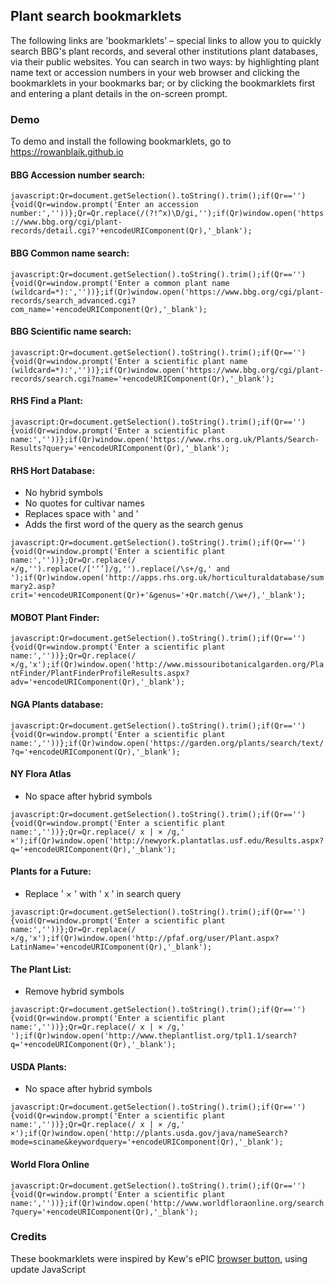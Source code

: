 ## Plant search bookmarklets

The following links are 'bookmarklets' – special links to allow you to quickly search BBG's plant records, and several other institutions plant databases, via their public websites. You can search in two ways: by highlighting plant name text or accession numbers in your web browser and clicking the bookmarklets in your bookmarks bar; or by clicking the bookmarklets first and entering a plant details in the on-screen prompt.

### Demo

To demo and install the following bookmarklets, go to https://rowanblaik.github.io

#### BBG Accession number search:

````javascript:Qr=document.getSelection().toString().trim();if(Qr==''){void(Qr=window.prompt('Enter an accession number:',''))};Qr=Qr.replace(/(?!^x)\D/gi,'');if(Qr)window.open('https://www.bbg.org/cgi/plant-records/detail.cgi?'+encodeURIComponent(Qr),'_blank');````

#### BBG Common name search:

````javascript:Qr=document.getSelection().toString().trim();if(Qr==''){void(Qr=window.prompt('Enter a common plant name (wildcard=*):',''))};if(Qr)window.open('https://www.bbg.org/cgi/plant-records/search_advanced.cgi?com_name='+encodeURIComponent(Qr),'_blank');````

#### BBG Scientific name search:

````javascript:Qr=document.getSelection().toString().trim();if(Qr==''){void(Qr=window.prompt('Enter a scientific plant name (wildcard=*):',''))};if(Qr)window.open('https://www.bbg.org/cgi/plant-records/search.cgi?name='+encodeURIComponent(Qr),'_blank');````

#### RHS Find a Plant:

````javascript:Qr=document.getSelection().toString().trim();if(Qr==''){void(Qr=window.prompt('Enter a scientific plant name:',''))};if(Qr)window.open('https://www.rhs.org.uk/Plants/Search-Results?query='+encodeURIComponent(Qr),'_blank');````

#### RHS Hort Database:

- No hybrid symbols
- No quotes for cultivar names
- Replaces space with ' and '
- Adds the first word of the query as the search genus

````javascript:Qr=document.getSelection().toString().trim();if(Qr==''){void(Qr=window.prompt('Enter a scientific plant name:',''))};Qr=Qr.replace(/×/g,'').replace(/['‘’]/g,'').replace(/\s+/g,' and ');if(Qr)window.open('http://apps.rhs.org.uk/horticulturaldatabase/summary2.asp?crit='+encodeURIComponent(Qr)+'&genus='+Qr.match(/\w+/),'_blank');````

#### MOBOT Plant Finder:

````javascript:Qr=document.getSelection().toString().trim();if(Qr==''){void(Qr=window.prompt('Enter a scientific plant name:',''))};Qr=Qr.replace(/×/g,'x');if(Qr)window.open('http://www.missouribotanicalgarden.org/PlantFinder/PlantFinderProfileResults.aspx?adv='+encodeURIComponent(Qr),'_blank');````

#### NGA Plants database:

````javascript:Qr=document.getSelection().toString().trim();if(Qr==''){void(Qr=window.prompt('Enter a scientific plant name:',''))};if(Qr)window.open('https://garden.org/plants/search/text/?q='+encodeURIComponent(Qr),'_blank');````

#### NY Flora Atlas

- No space after hybrid symbols

````javascript:Qr=document.getSelection().toString().trim();if(Qr==''){void(Qr=window.prompt('Enter a scientific plant name:',''))};Qr=Qr.replace(/ x | × /g,' ×');if(Qr)window.open('http://newyork.plantatlas.usf.edu/Results.aspx?q='+encodeURIComponent(Qr),'_blank');````

#### Plants for a Future:

- Replace ' × ' with ' x ' in search query

````javascript:Qr=document.getSelection().toString().trim();if(Qr==''){void(Qr=window.prompt('Enter a scientific plant name:',''))};Qr=Qr.replace(/×/g,'x');if(Qr)window.open('http://pfaf.org/user/Plant.aspx?LatinName='+encodeURIComponent(Qr),'_blank');````

#### The Plant List:

- Remove hybrid symbols

````javascript:Qr=document.getSelection().toString().trim();if(Qr==''){void(Qr=window.prompt('Enter a scientific plant name:',''))};Qr=Qr.replace(/ x | × /g,' ');if(Qr)window.open('http://www.theplantlist.org/tpl1.1/search?q='+encodeURIComponent(Qr),'_blank');````

#### USDA Plants:

- No space after hybrid symbols

````javascript:Qr=document.getSelection().toString().trim();if(Qr==''){void(Qr=window.prompt('Enter a scientific plant name:',''))};Qr=Qr.replace(/ x | × /g,' ×');if(Qr)window.open('http://plants.usda.gov/java/nameSearch?mode=sciname&keywordquery='+encodeURIComponent(Qr),'_blank');````

#### World Flora Online

````javascript:Qr=document.getSelection().toString().trim();if(Qr==''){void(Qr=window.prompt('Enter a scientific plant name:',''))};if(Qr)window.open('http://www.worldfloraonline.org/search?query='+encodeURIComponent(Qr),'_blank');````

### Credits

These bookmarklets were inspired by Kew's ePIC [browser button](http://epic.kew.org/tbutton.htm), using update JavaScript
